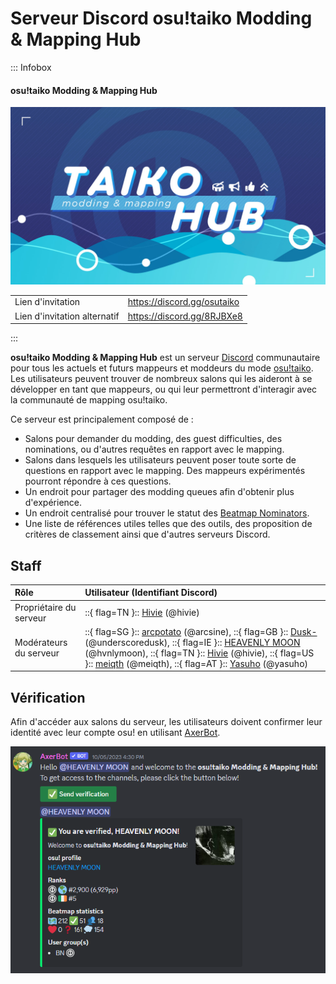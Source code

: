 # Serveur Discord osu!taiko Modding & Mapping Hub

::: Infobox

<!-- lint ignore heading-increment -->

#### osu!taiko Modding & Mapping Hub

![Bannière du serveur](img/banner.jpg "Bannière du serveur osu!taiko Modding & Mapping Hub, conçue par Jerry")

|  |  |
| :-- | :-- |
| Lien d'invitation | <https://discord.gg/osutaiko> |
| Lien d'invitation alternatif | <https://discord.gg/8RJBXe8> |

:::

**osu!taiko Modding & Mapping Hub** est un serveur [Discord](https://discord.com) communautaire pour tous les actuels et futurs mappeurs et moddeurs du mode [osu!taiko](/wiki/Game_mode/osu!taiko). Les utilisateurs peuvent trouver de nombreux salons qui les aideront à se développer en tant que mappeurs, ou qui leur permettront d'interagir avec la communauté de mapping osu!taiko.

Ce serveur est principalement composé de :

- Salons pour demander du modding, des guest difficulties, des nominations, ou d'autres requêtes en rapport avec le mapping.
- Salons dans lesquels les utilisateurs peuvent poser toute sorte de questions en rapport avec le mapping. Des mappeurs expérimentés pourront répondre à ces questions.
- Un endroit pour partager des modding queues afin d'obtenir plus d'expérience.
- Un endroit centralisé pour trouver le statut des [Beatmap Nominators](/wiki/People/Beatmap_Nominators).
- Une liste de références utiles telles que des outils, des proposition de critères de classement ainsi que d'autres serveurs Discord.

## Staff

| Rôle | Utilisateur (Identifiant Discord) |
| :-- | :-- |
| Propriétaire du serveur | ::{ flag=TN }:: [Hivie](https://osu.ppy.sh/users/14102976) (@hivie) |
| Modérateurs du serveur | ::{ flag=SG }:: [arcpotato](https://osu.ppy.sh/users/12842392) (@arcsine), ::{ flag=GB }:: [Dusk-](https://osu.ppy.sh/users/6092181) (@underscoredusk), ::{ flag=IE }:: [HEAVENLY MOON](https://osu.ppy.sh/users/13681283) (@hvnlymoon), ::{ flag=TN }:: [Hivie](https://osu.ppy.sh/users/14102976) (@hivie), ::{ flag=US }:: [meiqth](https://osu.ppy.sh/users/12565402) (@meiqth), ::{ flag=AT }:: [Yasuho](https://osu.ppy.sh/users/8458835) (@yasuho) |

## Vérification

Afin d'accéder aux salons du serveur, les utilisateurs doivent confirmer leur identité avec leur compte osu! en utilisant [AxerBot](https://osu.ppy.sh/community/forums/topics/1604925).

![Message d'authentification d'AxerBot](img/auth.png "En rejoignant le serveur, AxerBot invitera l'utilisateur à confirmer son identité avec son profil osu! en utilisant OAuth2.")
